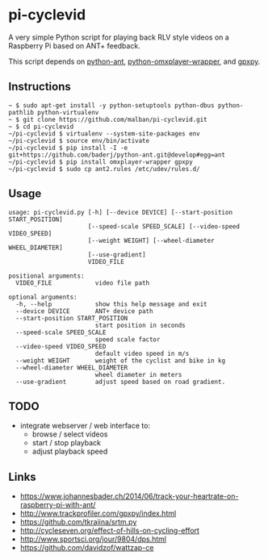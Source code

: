 # pi-cyclevid

A very simple Python script for playing back RLV style videos on a Raspberry Pi based on ANT+ feedback.

This script depends on [python-ant](https://github.com/baderj/python-ant), [python-omxplayer-wrapper](https://github.com/willprice/python-omxplayer-wrapper), and [gpxpy](https://github.com/tkrajina/gpxpy).

## Instructions

```
~ $ sudo apt-get install -y python-setuptools python-dbus python-pathlib python-virtualenv
~ $ git clone https://github.com/malban/pi-cyclevid.git
~ $ cd pi-cyclevid 
~/pi-cyclevid $ virtualenv --system-site-packages env
~/pi-cyclevid $ source env/bin/activate
~/pi-cyclevid $ pip install -I -e git+https://github.com/baderj/python-ant.git@develop#egg=ant
~/pi-cyclevid $ pip install omxplayer-wrapper gpxpy
~/pi-cyclevid $ sudo cp ant2.rules /etc/udev/rules.d/
```
## Usage

```
usage: pi-cyclevid.py [-h] [--device DEVICE] [--start-position START_POSITION]
                      [--speed-scale SPEED_SCALE] [--video-speed VIDEO_SPEED]
                      [--weight WEIGHT] [--wheel-diameter WHEEL_DIAMETER]
                      [--use-gradient]
                      VIDEO_FILE

positional arguments:
  VIDEO_FILE            video file path

optional arguments:
  -h, --help            show this help message and exit
  --device DEVICE       ANT+ device path
  --start-position START_POSITION
                        start position in seconds
  --speed-scale SPEED_SCALE
                        speed scale factor
  --video-speed VIDEO_SPEED
                        default video speed in m/s
  --weight WEIGHT       weight of the cyclist and bike in kg
  --wheel-diameter WHEEL_DIAMETER
                        wheel diameter in meters
  --use-gradient        adjust speed based on road gradient.
```

## TODO
* integrate webserver / web interface to:
  * browse / select videos
  * start / stop playback
  * adjust playback speed

## Links
* https://www.johannesbader.ch/2014/06/track-your-heartrate-on-raspberry-pi-with-ant/
* http://www.trackprofiler.com/gpxpy/index.html
* https://github.com/tkrajina/srtm.py
* http://cycleseven.org/effect-of-hills-on-cycling-effort
* http://www.sportsci.org/jour/9804/dps.html
* https://github.com/davidzof/wattzap-ce
